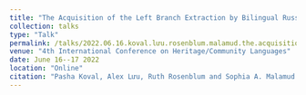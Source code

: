 ```yaml
---
title: "The Acquisition of the Left Branch Extraction by Bilingual Russian Children"
collection: talks
type: "Talk"
permalink: /talks/2022.06.16.koval.lưu.rosenblum.malamud.the.acquisition.of.the.left.branch.extraction.by.bilingual.russian.children
venue: "4th International Conference on Heritage/Community Languages"
date: June 16--17 2022
location: "Online"
citation: "Pasha Koval, Alex Lưu, Ruth Rosenblum and Sophia A. Malamud. 2022. The Acquisition of the Left Branch Extraction by Bilingual Russian Children (Talk). 4th International Conference on Heritage/Community Languages. Online. June 16--17."
---
```

